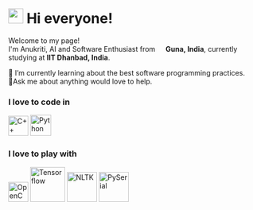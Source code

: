 <h1><img src="https://media.giphy.com/media/3og0IAzB7lmOo2q0Ss/giphy.gif" width="30"/> Hi everyone!</h1> 

<p>Welcome to my page! </br> I'm Anukriti, AI and Software Enthusiast from <img src="https://img.icons8.com/emoji/50/000000/india-emoji.png" width="13"/> <b>Guna, India</b>, currently studying at <b>IIT Dhanbad, India</b>. </p>

<p>🌱 I’m currently learning about the best software programming practices.</br>💬Ask me about anything would love to help.</p>

<h3>I love to code in</h3>
<p>
  <img alt="C++" src="https://upload.wikimedia.org/wikipedia/commons/thumb/1/18/ISO_C%2B%2B_Logo.svg/1822px-ISO_C%2B%2B_Logo.svg.png" width="40"/>
  <img alt="Python" src="https://upload.wikimedia.org/wikipedia/commons/thumb/c/c3/Python-logo-notext.svg/1200px-Python-logo-notext.svg.png" width="42"/>
</p>
<h3>I love to play with</h3>
<p>
  <img alt="OpenCV" src="https://upload.wikimedia.org/wikipedia/commons/thumb/3/32/OpenCV_Logo_with_text_svg_version.svg/390px-OpenCV_Logo_with_text_svg_version.svg.png" width="40"/>
  <img alt="Tensorflow" src="https://upload.wikimedia.org/wikipedia/commons/thumb/1/11/TensorFlowLogo.svg/1229px-TensorFlowLogo.svg.png" width="70">
  <img alt="NLTK" src="https://global-uploads.webflow.com/5d3ec351b1eba4332d213004/5ec645ccd0d5ff3da33ec726_python_nltk.png" width="60">
  <img alt="PySerial" src="https://avatars.githubusercontent.com/u/10537924?s=280&v=4" width="60">
</p>


<!--
**KratiAnu/KratiAnu** is a ✨ _special_ ✨ repository because its `README.md` (this file) appears on your GitHub profile.

Here are some ideas to get you started:

- 🔭 I’m currently working on ...
- 🌱 I’m currently learning ...
- 👯 I’m looking to collaborate on ...
- 🤔 I’m looking for help with ...
- 💬 Ask me about ...
- 📫 How to reach me: ...
- 😄 Pronouns: ...
- ⚡ Fun fact: ...
-->
